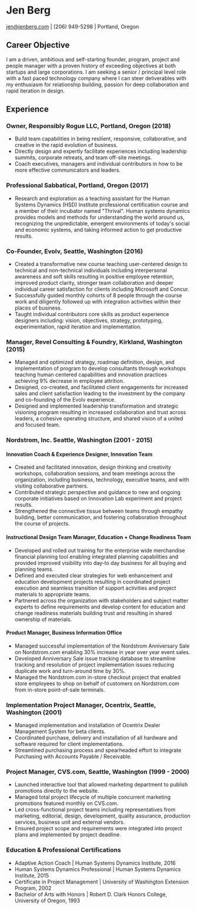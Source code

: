 # Jen Berg

jen@jenberg.com | (206) 949-5298 | Portland, Oregon

## Career Objective

I am a driven, ambitious and self-starting founder, program, project and people manager with a proven history of exceeding objectives at both startups and large corporations. I am seeking a senior / principal level role with a fast paced technology company where I can steer deliverables with my enthusiasm for relationship building, passion for deep collaboration and rapid iteration in design.

## Experience

### Owner, Responsibly Rogue LLC, Portland, Oregon (2018)

* Build team capabilities in being resilient, responsive, collaborative, and creative in the rapid evolution of business.
* Directly design and expertly facilitate experiences including leadership summits, corporate retreats, and team off-site meetings.
* Coach executives, managers and individual contributors in how to be more effective communicators and leaders.

### Professional Sabbatical, Portland, Oregon (2017)

* Research and exploration as a teaching assistant for the Human Systems Dynamics (HSD) Institute professional certification course and a member of their incubator named "Thrival". Human systems dynamics provides models and methods for understanding the world around us, recognizing the unpredictable, emergent environments of today's social and economic systems, and taking informed action to get productive results.

### Co-Founder, Evolv, Seattle, Washington (2016)

* Created a transformative new course teaching user-centered design to technical and non-technical individuals including interpersonal awareness and soft skills resulting in positive employee retention, improved product clarity, stronger team collaboration and deeper individual career satisfaction for clients including Microsoft and Concur.
* Successfully guided monthly cohorts of 8 people through the course work and diligently followed up with integration activities within their places of business.
* Taught individual contributors core skills as product experience designers including: vision, objectives, strategy, prototyping, experimentation, rapid iteration and implementation.

### Manager, Revel Consulting & Foundry, Kirkland, Washington (2015)

* Managed and optimized strategy, roadmap definition, design, and implementation of program to develop consultants through workshops teaching human centered capabilities and innovation practices achieving 9% decrease in employee attrition.
* Designed, co-created, and facilitated client engagements for increased sales and client satisfaction leading to the investment by the company and co-founding of the Evolv experience.
* Designed and implemented leadership transformation and strategic visioning program resulting in increased collaboration and trust across leaders, a cohesive operating structure, and shared vision of a united and focused team.

### Nordstrom, Inc. Seattle, Washington (2001 - 2015)

#### Innovation Coach & Experience Designer, Innovation Team

* Created and facilitated innovation, design thinking and creativity workshops, collaboration sessions, and team meetings across the organization, including business, technology, executive teams, and with visiting collaborative partners.
* Contributed strategic perspective and guidance to new and ongoing corporate initiatives based on Innovation Lab experiment and project results.
* Strengthened the connective tissue between teams through empathy building, better communication, and fostering collaboration throughout the course of projects.

#### Instructional Design Team Manager, Education + Change Readiness Team

* Developed and rolled out training for the enterprise wide merchandise financial planning tool enabling integrated planning capabilities and provided improved visibility into day-to day business for all buying and planning teams.
* Defined and executed clear strategies for web enhancement and education development projects resulting in coordinated project execution and seamless transition of support activities and project materials to appropriate teams.
* Partnered across the organization with stakeholders and subject matter experts to define requirements and develop content for education and change readiness materials building trust and resulting in shared ownership of materials.

#### Product Manager, Business Information Office

* Managed successful implementation of the Nordstrom Anniversary Sale on Nordstrom.com enabling 30% increase in year over year event sales.
* Developed Anniversary Sale issue tracking database to streamline tracking and resolution of project implementation issues reducing duplicate work and turn-around time by 30%.
* Managed the Nordstrom.com in-store checkout project that enabled store employees to shop on behalf of customers on Nordstrom.com from in-store point-of-sale terminals.

### Implementation Project Manager, Ocentrix, Seattle, Washington (2001)

* Managed implementation and installation of Ocentrix Dealer Management System for beta clients.
* Coordinated purchase, delivery and installation of all hardware and software required for client implementations.
* Streamlined purchasing process and spearheaded effort to integrate Purchasing with Accounts Payable / Receivable.

### Project Manager, CVS.com, Seattle, Washington (1999 - 2000)

* Launched interactive tool that allowed marketing department to publish promotions directly to the website.
* Managed total project lifecycle of multiple concurrent marketing promotions featured monthly on CVS.com.
* Led cross-functional project teams including representatives from marketing, editorial, design, development, quality assurance, production services, business unit and external vendors.
* Ensured project scope and requirements were integrated into project plans and implemented by project deadline.

### Education & Professional Certifications

* Adaptive Action Coach | Human Systems Dynamics Institute, 2016
* Human Systems Dynamics Professional | Human Systems Dynamics Institute, 2015
* Certificate in Project Management | University of Washington Extension Program, 2002
* Bachelor of Arts with Honors | Robert D. Clark Honors College, University of Oregon, 1993

